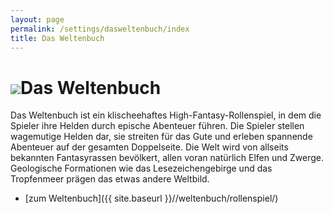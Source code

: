 ```yaml
---
layout: page
permalink: /settings/dasweltenbuch/index
title: Das Weltenbuch
---
```


<h1 class="titelimg"><img src="{{ site.baseurl }}/assets/pics/weltenbuch.png" />Das Weltenbuch</h1>
Das Weltenbuch ist ein klischeehaftes High-Fantasy-Rollenspiel, in dem die Spieler ihre Helden durch epische Abenteuer führen. Die Spieler stellen wagemutige Helden dar, sie streiten für das Gute und erleben spannende Abenteuer auf der gesamten Doppelseite. Die Welt wird von allseits bekannten Fantasyrassen bevölkert, allen voran natürlich Elfen und Zwerge. Geologische Formationen wie das Lesezeichengebirge und das Tropfenmeer prägen das etwas andere Weltbild.

- [zum Weltenbuch]({{ site.baseurl }}//weltenbuch/rollenspiel/)


